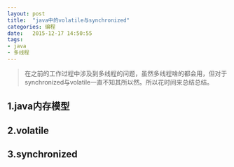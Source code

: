 ```yaml
---
layout: post
title:  "java中的volatile与synchronized"
categories: 编程
date:   2015-12-17 14:50:55
tags: 
- java
- 多线程
---
```


> 在之前的工作过程中涉及到多线程的问题，虽然多线程啥的都会用，但对于synchronized与volatile一直不知其所以然。所以花时间来总结总结。

## 1.java内存模型

## 2.volatile

## 3.synchronized
